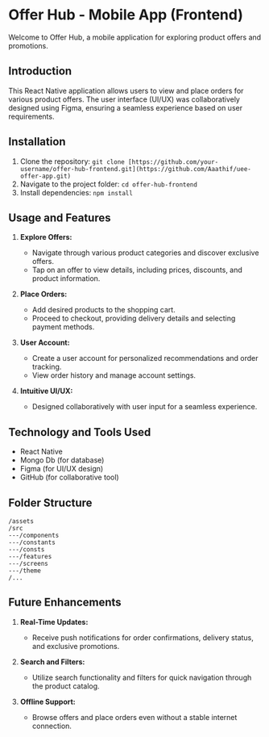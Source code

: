 # Offer Hub - Mobile App (Frontend)

Welcome to Offer Hub, a mobile application for exploring product offers and promotions.

## Introduction

This React Native application allows users to view and place orders for various product offers. The user interface (UI/UX) was collaboratively designed using Figma, ensuring a seamless experience based on user requirements.

## Installation

1. Clone the repository: `git clone [https://github.com/your-username/offer-hub-frontend.git](https://github.com/Aaathif/uee-offer-app.git)`
2. Navigate to the project folder: `cd offer-hub-frontend`
3. Install dependencies: `npm install`

## Usage and Features

1. **Explore Offers:**
   - Navigate through various product categories and discover exclusive offers.
   - Tap on an offer to view details, including prices, discounts, and product information.

2. **Place Orders:**
   - Add desired products to the shopping cart.
   - Proceed to checkout, providing delivery details and selecting payment methods.

3. **User Account:**
   - Create a user account for personalized recommendations and order tracking.
   - View order history and manage account settings.
  
4. **Intuitive UI/UX:**
   - Designed collaboratively with user input for a seamless experience.

## Technology and Tools Used

- React Native
- Mongo Db (for database)
- Figma (for UI/UX design)
- GitHub (for collaborative tool)

## Folder Structure
````
/assets
/src
---/components
---/constants
---/consts
---/features
---/screens
---/theme
/...
````

## Future Enhancements

1. **Real-Time Updates:**
   - Receive push notifications for order confirmations, delivery status, and exclusive promotions.

2. **Search and Filters:**
   - Utilize search functionality and filters for quick navigation through the product catalog.
  
3. **Offline Support:**
   - Browse offers and place orders even without a stable internet connection.
